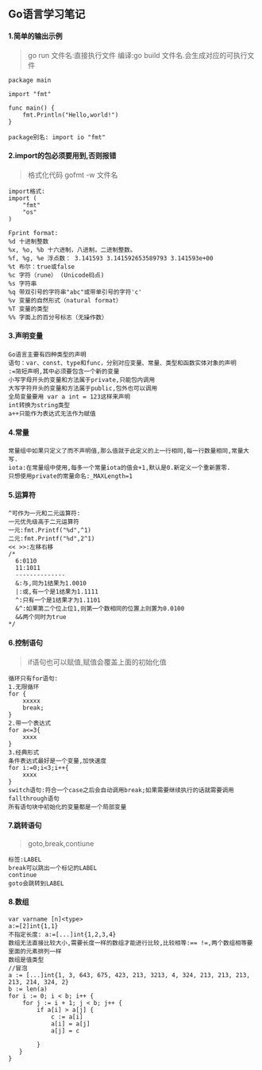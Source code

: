 ## Go语言学习笔记
#### 1.简单的输出示例
>go run 文件名:直接执行文件
>编译:go build 文件名.会生成对应的可执行文件
```
package main

import "fmt"

func main() {
	fmt.Println("Hello,world!")
}

package别名: import io "fmt"

```
#### 2.import的包必须要用到,否则报错
>格式化代码 gofmt -w 文件名
```
import格式:
import (
    "fmt"
    "os"
)

Fprint format:
%d 十进制整数
%x, %o, %b 十六进制，八进制，二进制整数。
%f, %g, %e 浮点数： 3.141593 3.141592653589793 3.141593e+00
%t 布尔：true或false
%c 字符（rune） (Unicode码点)
%s 字符串
%q 带双引号的字符串"abc"或带单引号的字符'c'
%v 变量的自然形式（natural format）
%T 变量的类型
%% 字面上的百分号标志（无操作数）

```
#### 3.声明变量
```
Go语言主要有四种类型的声明
语句：var、const、type和func，分别对应变量、常量、类型和函数实体对象的声明
:=简短声明,其中必须要包含一个新的变量
小写字母开头的变量和方法属于private,只能包内调用
大写字符开头的变量和方法属于public,包外也可以调用
全局变量要用 var a int = 123这样来声明
int转换为string类型
a++只能作为表达式无法作为赋值

```
#### 4.常量
```
常量组中如果只定义了而不声明值,那么值就于此定义的上一行相同,每一行数量相同,常量大写.
iota:在常量组中使用,每多一个常量iota的值会+1,默认是0.新定义一个重新置零.
只想使用private的常量命名:_MAXLength=1

```
#### 5.运算符
```
^可作为一元和二元运算符:
一元优先级高于二元运算符
一元:fmt.Printf("%d",^1)
二元:fmt.Printf("%d",2^1)
<< >>:左移右移
/*
  6:0110
  11:1011
  --------------
  &:与,同为1结果为1.0010
  |:或,有一个是1结果为1.1111
  ^:只有一个是1结果才为1.1101
  &^:如果第二个位上位1,则第一个数相同的位置上则置为0.0100
  &&两个同时为true
*/

```
#### 6.控制语句
>if语句也可以赋值,赋值会覆盖上面的初始化值
```
循环只有for语句:
1.无限循环
for {
    xxxxx
    break;   
}
2.带一个表达式
for a<=3{
    xxxx
}
3.经典形式
条件表达式最好是一个变量,加快速度
for i:=0;i<3;i++{
    xxxx
}
switch语句:符合一个case之后会自动调用break;如果需要继续执行的话就需要调用fallthrough语句
所有语句块中初始化的变量都是一个局部变量

```
#### 7.跳转语句
>goto,break,contiune
```
标签:LABEL
break可以跳出一个标记的LABEL
continue
goto会跳转到LABEL

```
#### 8.数组
```
var varname [n]<type>
a:=[2]int{1,1}
不指定长度: a:=[...]int{1,2,3,4}
数组无法直接比较大小,需要长度一样的数组才能进行比较,比较相等:== !=,两个数组相等要里面的元素排列一样
数组是值类型
//冒泡
a := [...]int{1, 3, 643, 675, 423, 213, 3213, 4, 324, 213, 213, 213, 213, 214, 324, 2}
b := len(a)
for i := 0; i < b; i++ {
    for j := i + 1; j < b; j++ {
        if a[i] > a[j] {
            c := a[i]
            a[i] = a[j]
            a[j] = c

        }
   }
}

```  

